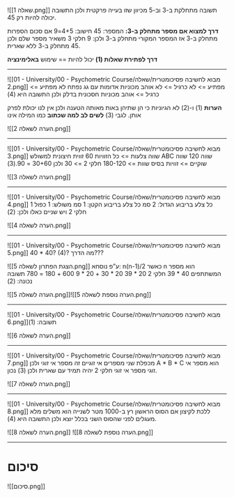 ![[שאלה 1.png]]
תשובה מתחלקת ב-3 וב-5 מכיוון שזו בעייה פרקטית ולכן התשובה יכולה להיות רק 45.

**דרך למצוא אם מספר מתחלק ב-3:**
המספר: 45
חישוב: 4+5=9
אם סכום הספרות מתחלק ב-3 אז המספר המקורי מתחלק ב-3
ולכן: 9 חלקי 3 משאיר מספר שלם ולכן 45 מתחלק ב-3 ללא שארית.

**דרך לפתירת שאלות (1)**
יכול להיות == שימוש **באלימינציה**
***
![[01 - University/00 - Psychometric Course/מבוא לחשיבה פסיכומטרית/שאלה 2.png]]
מפתיע => לא כרגיל => לא אוהב מכוניות אדומות עם גג נפתח
לא מפתיע => כרגיל => אוהב מכוניות חסכונית בדלק
ולכן התשובה היא (4)

**הערות**
(1) ו-(2) לא הגיוניות כי הן שתיהן באות מאותה הטענה ולכן אין לנו יכולת לפרק אותן.
לגבי (3) **לשים לב למה שכתוב** כמו המילה אינו

![[הערה לשאלה 2.png]]
***
![[01 - University/00 - Psychometric Course/מבוא לחשיבה פסיכומטרית/שאלה 3.png]]
שווה צלעות => כל הזוויות 60
זווית חיצונית למשולש ABC שווה 120
שווה שוקיים => זוויות בסיס שוות => 180-120 חלקי 2 => 30
ולכן 30+60 = 90.(3)

![[הערה לשאלה 3.png]]
***
![[01 - University/00 - Psychometric Course/מבוא לחשיבה פסיכומטרית/שאלה 4.png]]
כל צלע בריבוע הגדול: 2 סמ
כל צלע בריבוע הקטן: 1 סמ
משולש: 1 כפול 1 חלקי 2
ויש שניים כאלו ולכן: (2)

![[הערה לשאלה 4.png]]
***
![[01 - University/00 - Psychometric Course/מבוא לחשיבה פסיכומטרית/שאלה 5.png]]
40  * 40?
(4)?
מה הדרך???

![[הצגת הפתרון לשאלה 5.png]]
ע”פ נוסחא: n(n-1)/2 כאשר n הוא מספר המשתתפים
40 * 39 חלקי 2
20 * 39
20 * 30 + 20 * 9
600 + 180 = 780
תשובה נכונה: (2)

![[הערה לשאלה 5.png]]![[הערה נוספת לשאלה 5.png]]
***
![[01 - University/00 - Psychometric Course/מבוא לחשיבה פסיכומטרית/שאלה 6.png]]תשובה: (1)

![[הערה לשאלה 6.png]]
***
![[01 - University/00 - Psychometric Course/מבוא לחשיבה פסיכומטרית/שאלה 7.png]]
מכפלת שני מספרים אי זוגיים זה מספר אי זוגי ולכן A * B * C הוא מספר אי זוגי
מספר אי זוגי חלקי 2 יהיה תמיד עם שארית ולכן (3) נכון.

![[הערה לשאלה 7.png]]
***
![[01 - University/00 - Psychometric Course/מבוא לחשיבה פסיכומטרית/שאלה 8.png]]
ללכת לקיצון
אם הסוס הראשון רץ ב-1000 מטר לשנייה הוא משלים מלא מעגלים לפני שהסוס השני בכלל יוצא ולכן התשובה היא (4).

![[הערה לשאלה 8.png]]
![[הערה נוספת לשאלה 8.png]]
***
# סיכום
![[סיכום.png]]